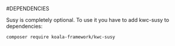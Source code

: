 #DEPENDENCIES

Susy is completely optional. To use it you have to add kwc-susy to dependencies:

`composer require koala-framework/kwc-susy`